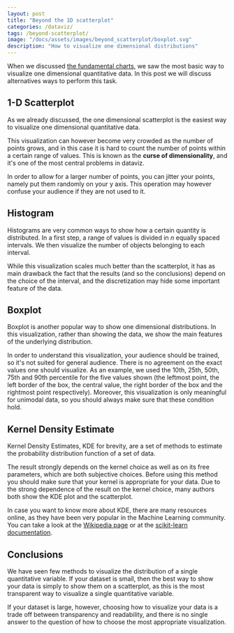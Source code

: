 ```yaml
---
layout: post
title: "Beyond the 1D scatterplot"
categories: /dataviz/
tags: /beyond-scatterplot/
image: "/docs/assets/images/beyond_scatterplot/boxplot.svg"
description: "How to visualize one dimensional distributions"
---
```


<script src="https://d3js.org/d3.v5.js"></script>

When we discussed [the fundamental charts](/fundamental-charts), we saw the most basic way to visualize one dimensional
quantitative data.
In this post we will discuss alternatives ways to perform this task. 

## 1-D Scatterplot

As we already discussed, the one dimensional scatterplot is the easiest
way to visualize one dimensional quantitative data.

<div id="my_scatterplot1d"> </div>

<script src="/docs//assets/javascript/fundamental_charts/scatterplot1d.js"> </script>

This visualization can however become very crowded as the number of points grows,
and in this case it is hard to count the number of points within a certain range
of values.
This is known as the **curse of dimensionality**,
and it's one of the most central problems
in dataviz.

In order to allow for a larger number
of points, you can jitter your points,
namely put them randomly on your
y axis. This operation may
however confuse your audience
if they are not used to it.

## Histogram

Histograms are very common ways to show how a certain quantity is distributed.
In a first step, a range of values is divided in
$n$ equally spaced intervals.
We then visualize the number of objects belonging to
each interval.

<script src="/docs/assets/javascript/beyond_scatterplot/histogram.js"> </script>

<div id="hist"> 
</div>

While this visualization scales much better than
the scatterplot, it has as main drawback the fact
that the results (and so the conclusions) depend
on the choice of the interval, and the discretization
may hide some important feature of the data.

## Boxplot

Boxplot is another popular way to show one dimensional
distributions.
In this visualization, rather than showing the data,
we show the main features of the underlying 
distribution.

<div id='boxplotdiv'></div>
<script src="/docs/assets/javascript/beyond_scatterplot/boxplot.js"></script>

In order to understand this visualization, your audience
should be trained, so it's not suited for general audience.
There is no agreement on the exact values one should visualize.
As an example, we used the 10th, 25th, 50th, 75th and 90th percentile
for the five values shown (the leftmost point, the left border of the
box, the central value, the right border of the box and the rightmost point respectively).
Moreover, this visualization is only meaningful for unimodal data,
so you should always make sure that these condition hold.


## Kernel Density Estimate

Kernel Density Estimates, KDE for brevity,
are a set of methods to estimate the probability
distribution function of a set of data.

<div id="kde1d"> 
</div>

<script src="/docs/assets/javascript/beyond_scatterplot/kde.js"> </script>

The result strongly depends on the kernel choice
as well as on its free parameters,
which are both subjective choices.
Before using this method you should make sure
that your kernel is appropriate for your data.
Due to the strong dependence of the result on
the kernel choice, many authors both show
 the KDE plot and the scatterplot.

In case you want to know more about KDE,
there are many resources online, as they have been
very popular in the Machine Learning community.
You can take a look at the [Wikipedia page](https://en.wikipedia.org/wiki/Kernel_density_estimation) 
or at the [scikit-learn documentation](https://scikit-learn.org/stable/modules/density.html).

## Conclusions

We have seen few methods to visualize the distribution
of a single quantitative variable.
If your dataset is small, then the best way to
show your data is simply to show them on a scatterplot,
as this is the most transparent way to visualize
a single quantitative variable.

If your dataset is large, however, choosing how to visualize
your data is a trade off between transparency
and readability, and there is no single answer to the
question of how to choose the most appropriate visualization.

